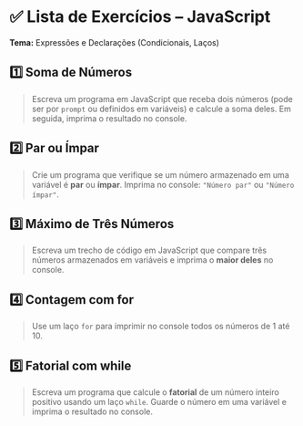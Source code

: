 # ✅ Lista de Exercícios – JavaScript

**Tema:** Expressões e Declarações (Condicionais, Laços)

## 1️⃣ Soma de Números

> Escreva um programa em JavaScript que receba dois números (pode ser por `prompt` ou definidos em variáveis) e calcule a soma deles. Em seguida, imprima o resultado no console.

## 2️⃣ Par ou Ímpar

> Crie um programa que verifique se um número armazenado em uma variável é **par** ou **ímpar**.
> Imprima no console: `"Número par"` ou `"Número ímpar"`.

## 3️⃣ Máximo de Três Números

> Escreva um trecho de código em JavaScript que compare três números armazenados em variáveis e imprima o **maior deles** no console.

## 4️⃣ Contagem com for

> Use um laço `for` para imprimir no console todos os números de 1 até 10.

## 5️⃣ Fatorial com while

> Escreva um programa que calcule o **fatorial** de um número inteiro positivo usando um laço `while`.
> Guarde o número em uma variável e imprima o resultado no console.